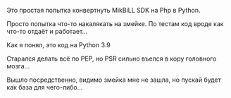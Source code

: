 Это простая попытка конвертнуть MikBiLL SDK на Php в Python.

Просто попытка что-то накалякать на змейке. По тестам код вроде как что-то отдаёт и работает...

Как я понял, это код на Python 3.9

Старался делать всё по PEP, но PSR сильно въелся в кору головного мозга...

Вышло посредственно, видимо змейка мне не зашла, но пускай будет как база для чего-либо...
